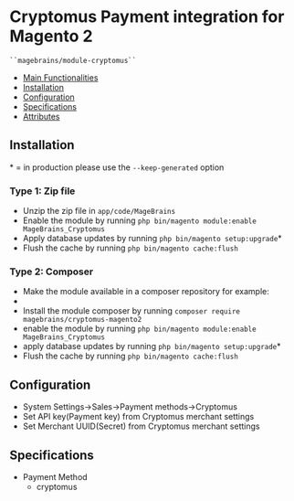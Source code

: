 # Cryptomus Payment integration for Magento 2

    ``magebrains/module-cryptomus``

 - [Main Functionalities](#markdown-header-main-functionalities)
 - [Installation](#markdown-header-installation)
 - [Configuration](#markdown-header-configuration)
 - [Specifications](#markdown-header-specifications)
 - [Attributes](#markdown-header-attributes)


## Installation
\* = in production please use the `--keep-generated` option

### Type 1: Zip file

 - Unzip the zip file in `app/code/MageBrains`
 - Enable the module by running `php bin/magento module:enable MageBrains_Cryptomus`
 - Apply database updates by running `php bin/magento setup:upgrade`\*
 - Flush the cache by running `php bin/magento cache:flush`

### Type 2: Composer

 - Make the module available in a composer repository for example:
 - 
 - Install the module composer by running `composer require magebrains/cryptomus-magento2`
 - enable the module by running `php bin/magento module:enable MageBrains_Cryptomus`
 - apply database updates by running `php bin/magento setup:upgrade`\*
 - Flush the cache by running `php bin/magento cache:flush`


## Configuration

 - System Settings->Sales->Payment methods->Cryptomus
 - Set API key(Payment key) from Cryptomus merchant settings
 - Set Merchant UUID(Secret) from Cryptomus merchant settings 


## Specifications

 - Payment Method
	- cryptomus



